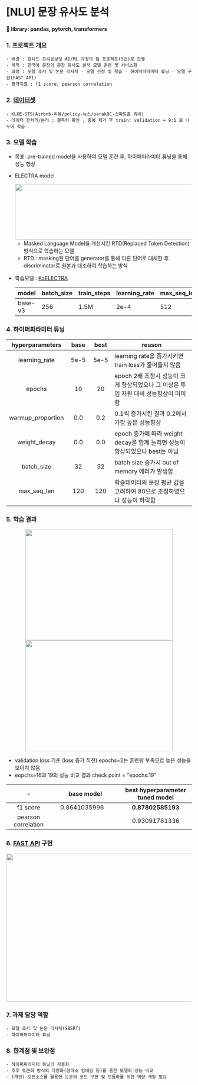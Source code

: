 # [NLU] 문장 유사도 분석

:rocket: **library: pandas, pytorch, transformers**
### 1. 프로젝트 개요
```
- 배경 : 원티드 프리온보딩 AI/ML 과정의 팀 프로젝트(5인)로 진행
- 목적 : 한국어 문장의 문장 유사도 분석 모델 훈련 및 서비스화
- 과정 : 모델 조사 및 논문 리서치 - 모델 선정 및 학습 - 하이퍼파라미터 튜닝 - 모델 구현(FAST API) 
- 평가지표 : f1 score, pearson correlation
```

### 2. [데이터셋](https://github.com/KLUE-benchmark/KLUE) 
```
- KLUE-STS(Airbnb-리뷰/policy-뉴스/parakQC-스마트홈 쿼리)
- 데이터 전처리/분리 : 결측치 확인 , 중복 제거 후 train: validation = 9:1 로 나누어 학습  
```

### 3. 모델 학습
* 목표: pre-trained model을 사용하여 모델 훈련 후, 하이퍼파라미터 튜닝을 통해 성능 향상
* ELECTRA model
   <center><img width = '700' height = '150' src ='https://user-images.githubusercontent.com/83687942/163327105-67d133c7-395b-4919-9d76-36fa17b1b9b7.jpg'></center>
  
  * Masked Language Model을 개선시킨 RTD(Replaced Token Detection)방식으로 학습하는 모델
  * RTD : masking된 단어를 generator를 통해 다른 단어로 대체한 후 discriminator로 원본과 대조하여 학습하는 방식
  
* 학습모델 : [KoELECTRA](https://github.com/monologg/KoELECTRA/tree/master/finetune)
   
    |model|batch_size | train_steps| learning_rate | max_seq_len|
    |-|-|-|-|-|
    |base-v3|256|1.5M|2e-4|512|



### 4. 하이퍼파라미터 튜닝

|hyperparameters|&nbsp;base&nbsp; |&nbsp;best&nbsp;| reason|
|:-:|:-:|:-:|-|
|learning_rate|5e-5|5e-5|learning rate을 증가시키면 train loss가 줄어들지 않음
|epochs|10|20| epoch 2배 조정시 성능이 크게 향상되었으나 그 이상은 투입 자원 대비 성능향상이 미미함
|warmup_proportion|0.0|0.2|0.1씩 증가시킨 결과 0.2에서 가장 높은 성능향상
|weight_decay|0.0|0.0|epoch 증가에 따라 weight decay를 함께 늘리면 성능이 향상되었으나 best는 아님
|batch_size|32|32|batch size 증가시 out of memory 에러가 발생함
|max_seq_len|120|120|학습데이터의 문장 평균 값을 고려하여 80으로 조정하였으나 성능이 하락함




### 5. 학습 결과

<center><img width = '400' height = '300' src = 'https://user-images.githubusercontent.com/83687942/163331560-62bbf38a-e58a-4a1f-8339-14938750726a.jpg'></center>
<center><img width = '400'  height = '300' src ='https://user-images.githubusercontent.com/83687942/163331659-0f273aa6-fd48-4986-8733-8bbc785b1cde.jpg'></center>

* validation loss 기준 (loss 증가 직전) epochs=2는 훈련량 부족으로 높은 성능을 보이지 않음
* eopchs=16과 19의 성능 비교 결과 check point = "epochs:19" 

|- | base model | best hyperparameter tuned model|
|:-:|:-:|:-:|
|&nbsp;&nbsp;&nbsp;&nbsp;f1 score&nbsp;&nbsp;&nbsp;&nbsp;|&nbsp;&nbsp;&nbsp;&nbsp;0.8641035996&nbsp;&nbsp;&nbsp;&nbsp;&nbsp;&nbsp;&nbsp;&nbsp;|**0.87802585193**|
|pearson correlation|&nbsp;&nbsp; | 0.93091781336|




### 6. [FAST API](https://github.com/seyeonjungGit/team1_API) 구현

<center><img width = '600' height = '400' src = 'https://user-images.githubusercontent.com/83687942/163333897-11740a11-5a0d-49b5-8504-d95452b7a3d0.jpg'></center>



### 7. 과제 담당 역할
```
- 모델 조사 및 논문 리서치(SBERT)
- 하이퍼파라미터 튜닝 
```



### 8. 한계점 및 보완점
```
- 하이퍼파라미터 튜닝의 자동화 
- 추후 토큰화 방식의 다양화(형태소 임베딩 등)를 통한 모델의 성능 비교 
- (개인) 오픈소스를 활용한 논문의 코드 구현 및 모듈화를 위한 역량 개발 필요
```
